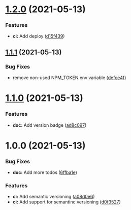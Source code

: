 # [1.2.0](https://github.com/chabb/akita-test/compare/v1.1.1...v1.2.0) (2021-05-13)


### Features

* **ci:** Add deploy ([d15f439](https://github.com/chabb/akita-test/commit/d15f4398ee7434ef3271ada5d3e2a4bd39b94a8d))

## [1.1.1](https://github.com/chabb/akita-test/compare/v1.1.0...v1.1.1) (2021-05-13)


### Bug Fixes

* remove non-used NPM_TOKEN env variable ([defce4f](https://github.com/chabb/akita-test/commit/defce4f1862b308335a823abb6ce5e635cfb0563))

# [1.1.0](https://github.com/chabb/akita-test/compare/v1.0.0...v1.1.0) (2021-05-13)


### Features

* **doc:** Add version badge ([ad8c097](https://github.com/chabb/akita-test/commit/ad8c097f88fca4714ad5568b42b9023db75cd889))

# 1.0.0 (2021-05-13)


### Bug Fixes

* **doc:** Add more todos ([6ffba1e](https://github.com/chabb/akita-test/commit/6ffba1e39e124573ee5ea0edd00163e0423c0a45))


### Features

* **ci:** Add semantic versioning ([a08d0e6](https://github.com/chabb/akita-test/commit/a08d0e62db136486b39cad7801267b292c7417df))
* **ci:** Add support for semantinc versioning ([d0f3527](https://github.com/chabb/akita-test/commit/d0f352790f944b388a321446b97fc88ee241b1a3))
